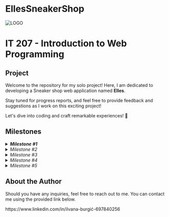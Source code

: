 # EllesSneakerShop
![LOGO](https://github.com/ilvanaburgic/EllesSneakerShop/assets/118178331/219cc17b-73cd-497a-a4bf-68d91cad306d)


<h1>IT 207 - Introduction to Web Programming</h1>

<h2>Project</h2>

<p>Welcome to the repository for my solo project! Here, I am dedicated to developing a Sneaker shop web application named <strong>Elles</strong>.

Stay tuned for progress reports, and feel free to provide feedback and suggestions as I work on this exciting project!

Let's dive into coding and craft remarkable experiences! 🚀</p>

<h2>Milestones</h2>

<details>
  <summary><strong><em>Milestone #1</em></strong></summary>

  <h4>Frontend components of the application are:</h4>
<p>
<strong>Milestone #1</strong> <br>
For milestone #1, I created the frontend part of the application using HTML and CSS. I used JavaScript for dynamic functionalities such as "scrolling" images on the product page (sproduct.html) and for adding the add-to-cart button functionality. The cart button displays a success message and returns the user to the home page.<br>
	
In the project I have 5 HTML files, 1 CSS file and 1 JavaScript file. The files are organized as follows:
<ul>
	<li>index.html (home page)</li>
	<li></li>shop.html (shop page)
	<li>sproduct.html (page of individual product with details)</li>
	<li>about.html (about the application)</li>
	<li>cart.html (cart)</li>
	<li>Each HTML page has a header that is the same on every page, as well as a footer that also contains the same information, including Contact, About Us, My Account, and Install App.</li>
</ul>

<br><strong>Home page contains: (index.html)</strong>
<br>"Header section" - contains an image (logo), Home, Shop, About, Shopping.
<br>"Hero section", which contains the "Look at the offer" button, which leads to the shop.html page.
<br>"Featured sneakers section", which contains products.
<br>The "Banner section" contains the "Look at the offer" button, which leads to the shop.html page.
<br>"New arrivals section", contains products that can also be found on the shop.html page
<br>The "Newsletter section" contains a button for SignUp, as well as space to enter an e-mail address
<br>"Footer section", same as on all other pages! Contains Logo, Contact, About (About us - leads to about.html page, Delivery Inforamtion - leads to profile.html page), My Account (shop now - leads to shop.html page), Install App.


<br><strong>Shop page contains: (shop.html)</strong>
<br>"Header section" - contains an image (logo), Home, Shop, About, Shopping.
<br>"Page section" - Contains an image and two titles
<br>"Sneakers section" - Contains all products - sneakers
<br>"Sneakers numbered section" Contains two hrefs 1 and 2
<br>The "Newsletter section" contains a button for SignUp, as well as space to enter an e-mail address

<br><strong> Sproduct page contains: (sproduct.html)</strong>
<br>"Header section" - contains an image (logo), Home, Shop, About, Shopping.
<br>"IMAGES - BIG ONE and SMALLS SECTION" - contains one large and the other 4 small images, which can be "flipped"
<br>"SIMILAR PRODUCT SECTION" - contains 4 pictures of sneakers with names of sneakers, price
<br>The "Newsletter section" contains a button for SignUp, as well as space to enter an e-mail address
<br>"Footer section", same as on all other pages! Contains Logo, Contact, About (About us - leads to about.html page, Delivery Inforamt

<br><strong>About page contains: (about.html)</strong>
<br>"Header section" - contains an image (logo), Home, Shop, About, Shopping.
<br>"Title section" - contains the title
<br>"Text section" - contains text that describes about
<br>"Footer section", same as on all other pages! Contains Logo, Contact, About (About us - leads to about.html page, Delivery Inforamtion - leads to profile.html page), My Account (shop now - leads to shop.html page), Install App.

<br><strong>Cart page contains: (page.html)</strong>
<br>"Header section" - contains an image (logo), Home, Shop, About, Shopping.
<br>"Photo and tle section" - contains background-image and two titles, one big "Shop now" and paragraph "Buy smart"
<br>"Table with item section" - contains: Remove, Image, Product, Price, Quantity, Subtotal and descriptions of everything in the cart
<br>"Coupon section" - contains input and button to apply coupon
<br>"Footer section", same as on all other pages! Contains Logo, Contact, About (About us - leads to about.html page, Delivery Inforamtion - leads to profile.html page), My Account (shop now - leads to shop.html page), Install App.

<br><strong>Profile page contains: (profile.html)</strong>
<br>"Header section" - contains an image (logo), Home, Shop, About, Shopping.
<br>"Profile section" - contains Profile settings, Name, Surname, Address, PostCode, Country, Number, Email, button. Profile.html appears when we press the button on the cart.html page button is called "Proceed to checkout".
<br>"Footer section", same as on all other pages! Contains Logo, Contact, About (About us - leads to about.html page, Delivery Inforamtion - leads to profile.html page), My Account (shop now - leads to shop.html page), Install App.
</p>
  <ul>

  </ul>
</details>

<details>
  <summary><em>Milestone #2</em></summary>
  <p>In progress...</p>
</details>

<details>
  <summary><em>Milestone #3</em></summary>
  <p>In progress...</p>
</details>

<details>
  <summary><em>Milestone #4</em></summary>
  <p>In progress...</p>
</details>

<details>
  <summary><em>Milestone #5</em></summary>
  <p>In progress...</p>
</details>

<h2>About the Author</h2>
<p></p>Should you have any inquiries, feel free to reach out to me. You can contact me using the provided link below. <br></p>
https://www.linkedin.com/in/ilvana-burgić-697840256

